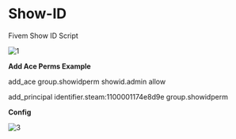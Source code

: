 # Show-ID
Fivem Show ID Script

![1](https://github.com/trickgodness/Show-ID/assets/69751408/cb3b3881-3881-4e84-936e-4fbff2527121)

**Add Ace Perms Example**

add_ace group.showidperm showid.admin allow

add_principal identifier.steam:1100001174e8d9e group.showidperm

**Config**

![3](https://github.com/trickgodness/Show-ID/assets/69751408/527d554d-1541-42da-8338-306e001dfe48)
